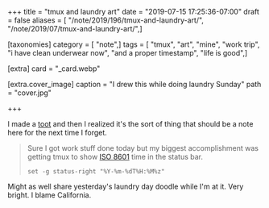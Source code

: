 +++
title = "tmux and laundry art"
date = "2019-07-15 17:25:36-07:00"
draft = false
aliases = [ "/note/2019/196/tmux-and-laundry-art/", "/note/2019/07/tmux-and-laundry-art/",]

[taxonomies]
category = [ "note",]
tags = [ "tmux", "art", "mine", "work trip", "i have clean underwear now", "and a proper timestamp", "life is good",]

[extra]
card = "_card.webp"

[extra.cover_image]
caption = "I drew this while doing laundry Sunday"
path = "cover.jpg"

+++

I made a [toot][] and then I realized it's the sort of thing that should be
a note here for the next time I forget.

[toot]: https://hackers.town/@randomgeek/102448275832514625

> Sure I got work stuff done today but my biggest accomplishment was getting tmux
> to show [ISO 8601][] time in the status bar.
>
>     set -g status-right "%Y-%m-%dT%H:%M%z"

[ISO 8601]: https://en.wikipedia.org/wiki/ISO_8601

Might as well share yesterday's laundry day doodle while I'm at it. Very
bright. I blame California.